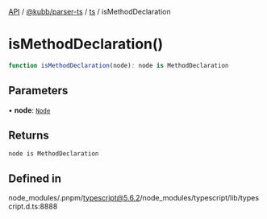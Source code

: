 [API](../../../../../packages.md) / [@kubb/parser-ts](../../../index.md) / [ts](../index.md) / isMethodDeclaration

# isMethodDeclaration()

```ts
function isMethodDeclaration(node): node is MethodDeclaration
```

## Parameters

• **node**: [`Node`](../interfaces/Node.md)

## Returns

`node is MethodDeclaration`

## Defined in

node\_modules/.pnpm/typescript@5.6.2/node\_modules/typescript/lib/typescript.d.ts:8888
